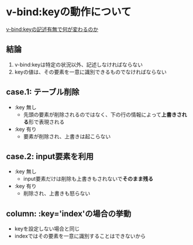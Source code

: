 # v-bind:keyの動作について

[v-bind:keyの記述有無で何が変わるのか](https://reffect.co.jp/vue/v-bind-key-understand-by-developer-tool)

## 結論

1. v-bind:keyは特定の状況以外、記述しなければならない
2. keyの値は、その要素を一意に識別できるものでなければならない

## case.1: テーブル削除

- :key 無し
  - 先頭の要素が削除されるのではなく、下の行の情報によって**上書きされる**形で表現される
- :key 有り
  - 要素が削除され、上書きは起こらない

## case.2: input要素を利用

- :key 無し
  - input要素だけは削除も上書きもされないで**そのまま残る**
- :key 有り
  - 削除され、上書きも怒らない

## column: :key='index'の場合の挙動

- keyを設定しない場合と同じ
- indexではその要素を一意に識別することはできないから
